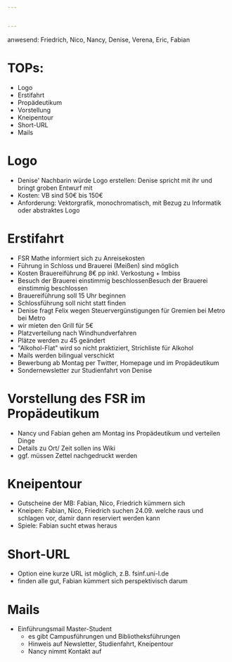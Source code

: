 ```yaml
---


---
```


anwesend: Friedrich, Nico, Nancy, Denise, Verena, Eric, Fabian

# TOPs:

* Logo
* Erstifahrt
* Propädeutikum
* Vorstellung
* Kneipentour
* Short-URL
* Mails

# Logo

* Denise' Nachbarin würde Logo erstellen: Denise spricht mit ihr und bringt groben Entwurf mit
* Kosten: VB sind 50€ bis 150€
* Anforderung: Vektorgrafik, monochromatisch, mit Bezug zu Informatik oder abstraktes Logo

# Erstifahrt

* FSR Mathe informiert sich zu Anreisekosten
* Führung in Schloss und Brauerei (Meißen) sind möglich
* Kosten Brauereiführung 8€ pp inkl. Verkostung + Imbiss
* Besuch der Brauerei einstimmig beschlossenBesuch der Brauerei einstimmig beschlossen
* Brauereiführung soll 15 Uhr beginnen
* Schlossführung soll nicht statt finden
* Denise fragt Felix wegen Steuervergünstigungen für Gremien bei Metro bei Metro
* wir mieten den Grill für 5€
* Platzverteilung nach Windhundverfahren
* Plätze werden zu 45 geändert
* "Alkohol-Flat" wird so nicht praktiziert, Strichliste für Alkohol
* Mails werden bilingual verschickt
* Bewerbung ab Montag per Twitter, Homepage und im Propädeutikum
* Sondernewsletter zur Studienfahrt von Denise

# Vorstellung des FSR im Propädeutikum

* Nancy und Fabian gehen am Montag ins Propädeutikum und verteilen Dinge
* Details zu Ort/ Zeit sollen ins Wiki
* ggf. müssen Zettel nachgedruckt werden

# Kneipentour

* Gutscheine der MB: Fabian, Nico, Friedrich kümmern sich
* Kneipen: Fabian, Nico, Friedrich suchen 24.09. welche raus und schlagen vor, damir dann reserviert werden kann
* Spiele: Fabian sucht etwas heraus

# Short-URL

* Option eine kurze URL ist möglich, z.B. fsinf.uni-l.de
* finden alle gut, Fabian kümmert sich perspektivisch darum

# Mails
* Einführungsmail Master-Student
  * es gibt Campusführungen und Bibliotheksführungen
  * Hinweis auf Newsletter, Studienfahrt, Kneipentour
  * Nancy nimmt Kontakt auf
